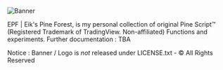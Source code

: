 
![Banner](https://github.com/user-attachments/assets/d211c592-4793-4c6e-ba60-9e129cfc03d6)

EPF | Eik's Pine Forest, is my personal collection of original Pine Script™ (Registered Trademark of TradingView. Non-affiliated) Functions and experiments. 
Further documentation : TBA

Notice : Banner / Logo is *not* released under LICENSE.txt - © All Rights Reserved 
